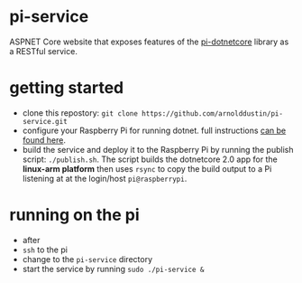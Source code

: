 # pi-service
ASPNET Core website that exposes features of the [pi-dotnetcore](https://www.github.com/arnolddustin/pi-dotnetcore) library as a RESTful service.

# getting started
* clone this repostory: `git clone https://github.com/arnolddustin/pi-service.git`
* configure your Raspberry Pi for running dotnet.  full instructions [can be found here](https://github.com/arnolddustin/pi-dotnetcore#getting-started-guide).
* build the service and deploy it to the Raspberry Pi by running the publish script: `./publish.sh`. The script builds the dotnetcore 2.0 app for the **linux-arm platform** then uses `rsync` to copy the build output to a Pi listening at at the login/host `pi@raspberrypi`.

# running on the pi
* after
* `ssh` to the pi
* change to the `pi-service` directory
* start the service by running `sudo ./pi-service &`
